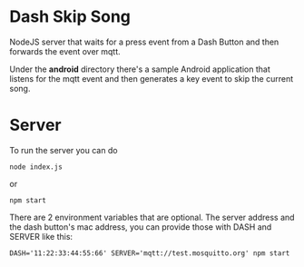 # Dash Skip Song

NodeJS server that waits for a press event from a Dash Button and then forwards the event over mqtt.

Under the **android** directory there's a sample Android application that listens for the mqtt event and then generates a key event to skip the current song.

# Server

To run the server you can do

    node index.js

or

    npm start


There are 2 environment variables that are optional. The server address and the dash button's mac address, you can provide those with DASH and SERVER like this:

    DASH='11:22:33:44:55:66' SERVER='mqtt://test.mosquitto.org' npm start
